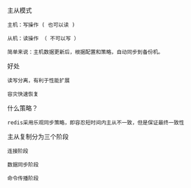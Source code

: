 主从模式

    主机：写操作 ( 也可以读 )

    从机：读操作 （ 不可以写 ）

    简单来说：主机数据更新后，根据配置和策略，自动同步到备份机。

好处

    读写分离，有利于性能扩展

    容灾快速恢复

什么策略？

    redis采用乐观同步策略，即容忍短时间内主从不一致，但是保证最终一致性

主从复制分为三个阶段

    连接阶段

    数据同步阶段

    命令传播阶段
